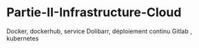 # Partie-II-Infrastructure-Cloud
Docker, dockerhub, service Dolibarr, déploiement continu Gitlab , kubernetes
